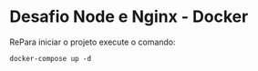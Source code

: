 # Desafio Node e Nginx - Docker

RePara iniciar o projeto execute o comando:

```
docker-compose up -d
```
